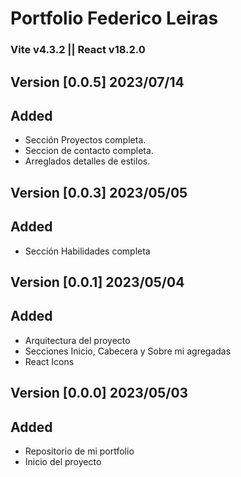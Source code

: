 # Portfolio Federico Leiras

### Vite v4.3.2 || React v18.2.0

## Version [0.0.5] 2023/07/14

## Added

- Sección Proyectos completa.
- Seccion de contacto completa.
- Arreglados detalles de estilos.

## Version [0.0.3] 2023/05/05

## Added

- Sección Habilidades completa

## Version [0.0.1] 2023/05/04

## Added

- Arquitectura del proyecto
- Secciones Inicio, Cabecera y Sobre mi agregadas
- React Icons

## Version [0.0.0] 2023/05/03

## Added

- Repositorio de mi portfolio
- Inicio del proyecto
